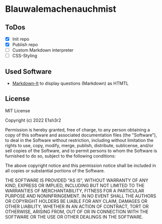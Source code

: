 # Blauwalemachenauchmist

## ToDos

- [x] Init repo
- [x] Publish repo
- [ ] Custom Markdown interpreter
- [ ] CSS-Styling

## Used Software
* [Markdown-It](https://github.com/markdown-it/markdown-it) to display questions (Markdown) as HTMTL


## License
MIT License

Copyright (c) 2022 E1sh3r2

Permission is hereby granted, free of charge, to any person obtaining a copy
of this software and associated documentation files (the "Software"), to deal
in the Software without restriction, including without limitation the rights
to use, copy, modify, merge, publish, distribute, sublicense, and/or sell
copies of the Software, and to permit persons to whom the Software is
furnished to do so, subject to the following conditions:

The above copyright notice and this permission notice shall be included in all
copies or substantial portions of the Software.

THE SOFTWARE IS PROVIDED "AS IS", WITHOUT WARRANTY OF ANY KIND, EXPRESS OR
IMPLIED, INCLUDING BUT NOT LIMITED TO THE WARRANTIES OF MERCHANTABILITY,
FITNESS FOR A PARTICULAR PURPOSE AND NONINFRINGEMENT. IN NO EVENT SHALL THE
AUTHORS OR COPYRIGHT HOLDERS BE LIABLE FOR ANY CLAIM, DAMAGES OR OTHER
LIABILITY, WHETHER IN AN ACTION OF CONTRACT, TORT OR OTHERWISE, ARISING FROM,
OUT OF OR IN CONNECTION WITH THE SOFTWARE OR THE USE OR OTHER DEALINGS IN THE
SOFTWARE.
